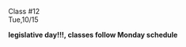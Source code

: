 <div class="lecture1">

<div class="column_date">
<p markdown="block">

Class #12 <br>
Tue,10/15

</p>
</div>
<div class="column_materials">
<p markdown="block">

<b>legislative day!!!, classes follow Monday schedule</b><br/><br/>


</p>
</div>

<div class="column_assign">
<p markdown="block">



</p>
</div>

</div>

